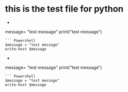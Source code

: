 # this is the test file for python


- ``` python
message= "test message"
print("test message")
```
``` Powershell
$message = "test message"
write-host $message
```
- ``` python
message= "test message"
print("test message")
```
``` Powershell
$message = "test message"
write-host $message
```

